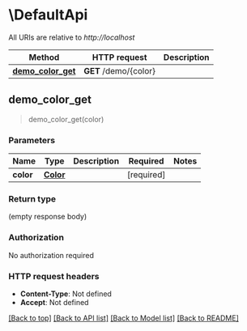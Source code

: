 # \DefaultApi

All URIs are relative to *http://localhost*

Method | HTTP request | Description
------------- | ------------- | -------------
[**demo_color_get**](DefaultApi.md#demo_color_get) | **GET** /demo/{color} | 



## demo_color_get

> demo_color_get(color)


### Parameters


Name | Type | Description  | Required | Notes
------------- | ------------- | ------------- | ------------- | -------------
**color** | [**Color**](.md) |  | [required] |

### Return type

 (empty response body)

### Authorization

No authorization required

### HTTP request headers

- **Content-Type**: Not defined
- **Accept**: Not defined

[[Back to top]](#) [[Back to API list]](../README.md#documentation-for-api-endpoints) [[Back to Model list]](../README.md#documentation-for-models) [[Back to README]](../README.md)

